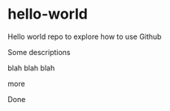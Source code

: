 # hello-world
Hello world repo to explore how to use Github

Some descriptions



blah blah blah 




more


Done
